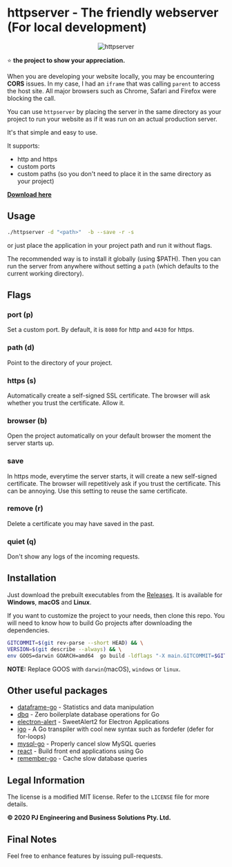 httpserver - The friendly webserver (For local development)
======


<p align="center">
<img src="https://github.com/rocketlaunchr/httpserver/raw/master/logo.png" alt="httpserver" />
</p>


⭐ **the project to show your appreciation.**

When you are developing your website locally, you may be encountering **CORS** issues.
In my case, I had an `iframe` that was calling `parent` to access the host site.
All major browsers such as Chrome, Safari and Firefox were blocking the call.

You can use `httpserver` by placing the server in the same directory as your project to
run your website as if it was run on an actual production server.

It's that simple and easy to use.

It supports:
- http and https
- custom ports
- custom paths (so you don't need to place it in the same directory as your project)


**[Download here](https://github.com/rocketlaunchr/httpserver/releases)**

## Usage

```bash
./httpserver -d "<path>"  -b --save -r -s
```

or just place the application in your project path and run it without flags.

The recommended way is to install it globally (using $PATH). Then you can run the server from anywhere without setting a `path` (which defaults to the current working directory).

## Flags

### port (p)

Set a custom port. By default, it is `8080` for http and `4430` for https.

### path (d)

Point to the directory of your project.

### https (s)

Automatically create a self-signed SSL certificate. The browser will ask whether you trust the certificate. Allow it.

### browser (b)

Open the project automatically on your default browser the moment the server starts up.

### save

In https mode, everytime the server starts, it will create a new self-signed certificate.
The browser will repetitively ask if you trust the certificate. This can be annoying.
Use this setting to reuse the same certificate.

### remove (r)

Delete a certificate you may have saved in the past.

### quiet (q)

Don't show any logs of the incoming requests.


## Installation

Just download the prebuilt executables from the [Releases](https://github.com/rocketlaunchr/httpserver/releases). It is available for **Windows**, **macOS** and **Linux**.

If you want to customize the project to your needs, then clone this repo. You will need to know how to build Go projects after downloading the dependencies.


```bash
GITCOMMIT=$(git rev-parse --short HEAD) && \
VERSION=$(git describe --always) && \
env GOOS=darwin GOARCH=amd64  go build -ldflags "-X main.GITCOMMIT=$GITCOMMIT -X main.VERSION=$VERSION -s -w" .
```

**NOTE:** Replace GOOS with `darwin`(macOS), `windows` or `linux`.



Other useful packages
------------

- [dataframe-go](https://github.com/rocketlaunchr/dataframe-go) - Statistics and data manipulation
- [dbq](https://github.com/rocketlaunchr/dbq) - Zero boilerplate database operations for Go
- [electron-alert](https://github.com/rocketlaunchr/electron-alert) - SweetAlert2 for Electron Applications
- [igo](https://github.com/rocketlaunchr/igo) - A Go transpiler with cool new syntax such as fordefer (defer for for-loops)
- [mysql-go](https://github.com/rocketlaunchr/mysql-go) - Properly cancel slow MySQL queries
- [react](https://github.com/rocketlaunchr/react) - Build front end applications using Go
- [remember-go](https://github.com/rocketlaunchr/remember-go) - Cache slow database queries


## Legal Information

The license is a modified MIT license. Refer to the `LICENSE` file for more details.

**© 2020 PJ Engineering and Business Solutions Pty. Ltd.**

## Final Notes

Feel free to enhance features by issuing pull-requests.